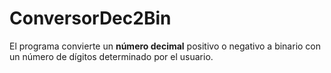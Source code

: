 # ConversorDec2Bin
 El programa convierte un **número decimal** positivo o negativo a binario
 con un número de dígitos determinado por el usuario.